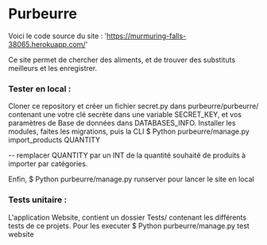 # Purbeurre

Voici le code source du site : 'https://murmuring-falls-38065.herokuapp.com/'

Ce site permet de chercher des aliments, et de trouver des substituts meilleurs et les enregistrer.

### Tester en local : 

Cloner ce repository et créer un fichier secret.py dans purbeurre/purbeurre/ contenant une votre clé secrète dans une variable SECRET_KEY, et vos paramètres de Base de données dans DATABASES_INFO.
Installer les modules, faites les migrations, puis la CLI $ Python purbeurre/manage.py import_products QUANTITY

-- remplacer QUANTITY par un INT de la quantité souhaité de produits à importer par catégories.

Enfin, $ Python purbeurre/manage.py runserver pour lancer le site en local


### Tests unitaire : 

L'application Website, contient un dossier Tests/ contenant les différents tests de ce projets. Pour les 
executer $ Python purbeurre/manage.py test website
